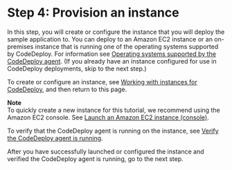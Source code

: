 # Step 4: Provision an instance<a name="tutorials-github-provision-instance"></a>

In this step, you will create or configure the instance that you will deploy the sample application to\. You can deploy to an Amazon EC2 instance or an on\-premises instance that is running one of the operating systems supported by CodeDeploy\. For information see [Operating systems supported by the CodeDeploy agent](codedeploy-agent.md#codedeploy-agent-supported-operating-systems)\. \(If you already have an instance configured for use in CodeDeploy deployments, skip to the next step\.\)

To create or configure an instance, see [Working with instances for CodeDeploy](instances-ec2-create.md), and then return to this page\. 

**Note**  
To quickly create a new instance for this tutorial, we recommend using the Amazon EC2 console\. See [Launch an Amazon EC2 instance \(console\)](instances-ec2-create.md#instances-ec2-create-console)\.

To verify that the CodeDeploy agent is running on the instance, see [Verify the CodeDeploy agent is running](codedeploy-agent-operations-verify.md)\.

After you have successfully launched or configured the instance and verified the CodeDeploy agent is running, go to the next step\.